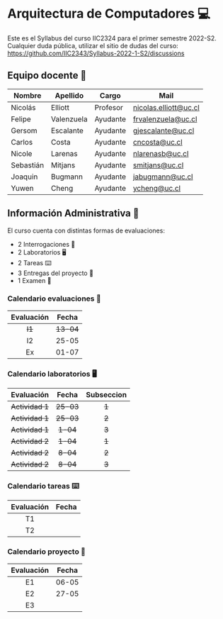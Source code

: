 # Arquitectura de Computadores :computer:

Este es el Syllabus del curso IIC2324 para el primer semestre 2022-S2.
Cualquier duda pública, utilizar el sitio de dudas del curso:
https://github.com/IIC2343/Syllabus-2022-1-S2/discussions

## Equipo docente 📩

| Nombre | Apellido | Cargo | Mail |
| --- | --- | --- | --- |
| Nicolás | Elliott | Profesor | nicolas.elliott@uc.cl |
| Felipe | Valenzuela | Ayudante | frvalenzuela@uc.cl |
| Gersom | Escalante | Ayudante | gjescalante@uc.cl |
| Carlos | Costa | Ayudante | cncosta@uc.cl |
| Nicole | Larenas | Ayudante | nlarenasb@uc.cl |
| Sebastián | Mitjans | Ayudante | smitjans@uc.cl |
| Joaquin | Bugmann | Ayudante | jabugmann@uc.cl |
| Yuwen | Cheng | Ayudante | ycheng@uc.cl  |

## Información Administrativa :eyes:
El curso cuenta con distintas formas de evaluaciones:
- 2 Interrogaciones :page_facing_up:
- 2 Laboratorios :desktop_computer:
- 2 Tareas :keyboard:
- 3 Entregas del proyecto :electric_plug:
- 1 Examen :page_with_curl:


### Calendario evaluaciones 	:page_with_curl:

| Evaluación | Fecha | 
| :-:        | :-:   | 
|<s> I1 <s>|<s> 13-04 <s>| 
| I2 | 25-05 | 
| Ex | 01-07 | 

### Calendario laboratorios  :desktop_computer:

| Evaluación | Fecha | Subseccion |
| :-:        | :-:   | :-:        |
|<s> Actividad 1 <s> | <s> 25-03 <s>| <s>1<s> | 
|<s> Actividad 1 <s> | <s> 25-03 <s> |<s> 2 <s>|
|<s> Actividad 1 <s>|<s> 1-04 <s>|<s> 3 <s>|
|<s> Actividad 2 <s>|<s> 1-04 |<s> 1 <s>| 
|<s> Actividad 2 <s>|<s> 8-04 <s>|<s> 2 <s>|
|<s> Actividad 2 <s>|<s> 8-04 <s>|<s> 3 <s>|

### Calendario tareas 	:keyboard:

| Evaluación | Fecha | 
| :-:        | :-:   | 
| T1 |  | 
| T2 |  | 


### Calendario proyecto :electric_plug:

| Evaluación | Fecha | 
| :-:        | :-:   | 
| E1 | 06-05 | 
| E2 | 27-05 | 
| E3 | | 





